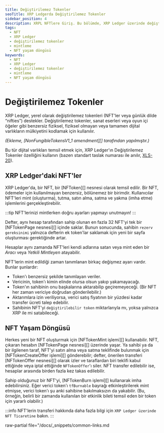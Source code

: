 ```yaml
---
title: Değiştirilemez Tokenler
seoTitle: XRP Ledgerda Değiştirilemez Tokenler
sidebar_position: 4
description: XRPL NFTlere Giriş. Bu bölümde, XRP Ledger üzerinde değiştirilemez tokenlerin nasıl işlediği ve bunların mintlenmesi, satılması ve yakılması ile ilgili süreçleri keşfedeceksiniz.
tags: 
  - NFT
  - XRP Ledger
  - değiştirilemez tokenler
  - mintleme
  - NFT yaşam döngüsü
keywords: 
  - NFT
  - XRP Ledger
  - değiştirilemez tokenler
  - mintleme
  - NFT yaşam döngüsü
---
```


# Değiştirilemez Tokenler

XRP Ledger, yerel olarak değiştirilemez tokenleri (NFT'ler veya günlük dilde “nifties”) destekler. Değiştirilemez tokenler, sanat eserleri veya oyun içi öğeler gibi benzersiz fiziksel, fiziksel olmayan veya tamamen dijital varlıkların mülkiyetini kodlamak için kullanılır.

_(Ekleme, [NonFungibleTokensV1_1 amendment][] tarafından yapılmıştır.)_

Bu tür dijital varlıkları temsil etmek için, XRP Ledger'ın Değiştirilemez Tokenler özelliğini kullanın (bazen standart taslak numarası ile anılır, [XLS-20](https://github.com/XRPLF/XRPL-Standards/discussions/46)).

## XRP Ledger'daki NFT'ler

XRP Ledger'da, bir NFT, bir [NFToken][] nesnesi olarak temsil edilir. Bir NFT, ödemeler için kullanılmayan benzersiz, bölünemez bir birimdir. Kullanıcılar NFT'leri mint (oluşturma), tutma, satın alma, satma ve yakma (imha etme) işlemlerini gerçekleştirebilir.

:::tip
NFT'lerinizi mintlerken doğru ayarları yapmayı unutmayın!
:::

Defter, aynı hesap tarafından sahip olunan en fazla 32 NFT'yi tek bir [NFTokenPage nesnesi][] içinde saklar. Bunun sonucunda, sahibin `rezerv gereksinimi` yalnızca defterin ek token'lar saklamak için yeni bir sayfa oluşturması gerektiğinde artar.

Hesaplar aynı zamanda NFT'leri kendi adlarına satan veya mint eden bir _Aracı_ veya _Yetkili Mintleyen_ atayabilir.

NFT'lerin mint edildiği zaman tanımlanan birkaç değişmez ayarı vardır. Bunlar şunlardır:

- Token'ı benzersiz şekilde tanımlayan veriler.
- Vericinin, token'ı kimin elinde olursa olsun yakıp yakamayacağı.
- Token'ın sahibinin onu başkalarına aktarabilip geçiremeyeceği. (Bir NFT her zaman vericiye doğrudan gönderilebilir.)
- Aktarımlara izin veriliyorsa, verici satış fiyatının bir yüzdesi kadar transfer ücreti talep edebilir.
- Sahibinin NFT'yi `değiştirilebilir token` miktarlarıyla mı, yoksa yalnızca XRP ile mi satabileceği.

## NFT Yaşam Döngüsü

Herkes yeni bir NFT oluşturmak için [NFTokenMint işlemi][] kullanabilir. NFT, çıkaran hesabın [NFTokenPage nesnesi][] üzerinde yaşar. Ya sahibi ya da bir ilgilenen taraf, NFT'yi satın alma veya satma teklifinde bulunmak için [NFTokenCreateOffer işlemi][] gönderebilir; defter, önerilen transferi [NFTokenOffer nesnesi][] olarak izler ve taraflardan biri teklifi kabul ettiğinde veya iptal ettiğinde `NFTokenOffer`'ı siler. NFT transfer edilebilir ise, hesaplar arasında birden fazla kez takas edilebilir.

Sahip olduğunuz bir NFT'yi, [NFTokenBurn işlemi][] kullanarak imha edebilirsiniz. Eğer verici token'ı `tfBurnable` bayrağı etkinleştirilerek mint etmişse, verici token'ı şu anki sahibine bakılmaksızın da yakabilir. (Bu, örneğin, belirli bir zamanda kullanılan bir etkinlik bileti temsil eden bir token için yararlı olabilir.)



:::info
NFT'lerin transferi hakkında daha fazla bilgi için `XRP Ledger üzerinde NFT Ticaretine` bakın.
:::

raw-partial file="/docs/_snippets/common-links.md